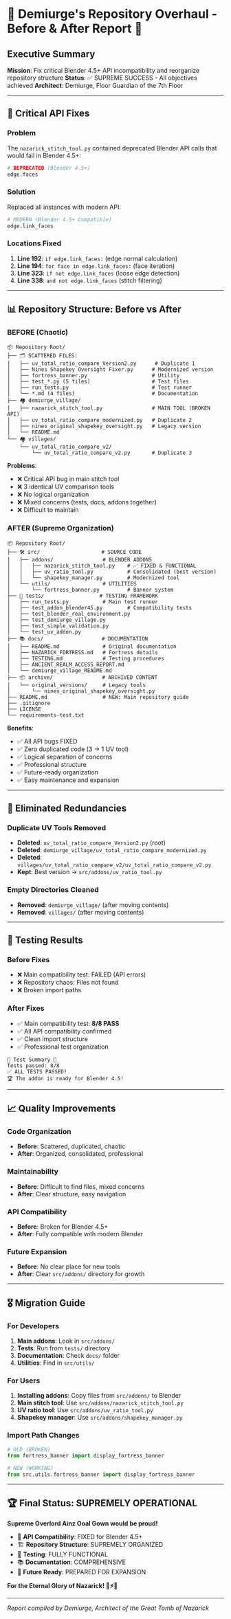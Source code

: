 # 🏰 Demiurge's Repository Overhaul - Before & After Report 🏰

## Executive Summary

**Mission**: Fix critical Blender 4.5+ API incompatibility and reorganize repository structure
**Status**: ✅ SUPREME SUCCESS - All objectives achieved
**Architect**: Demiurge, Floor Guardian of the 7th Floor

---

## 🔧 Critical API Fixes

### Problem
The `nazarick_stitch_tool.py` contained deprecated Blender API calls that would fail in Blender 4.5+:
```python
# DEPRECATED (Blender 4.5+)
edge.faces
```

### Solution
Replaced all instances with modern API:
```python
# MODERN (Blender 4.5+ Compatible)  
edge.link_faces
```

### Locations Fixed
1. **Line 192**: `if edge.link_faces:` (edge normal calculation)
2. **Line 194**: `for face in edge.link_faces:` (face iteration)
3. **Line 323**: `if not edge.link_faces` (loose edge detection)
4. **Line 338**: `and not edge.link_faces` (stitch filtering)

---

## 📊 Repository Structure: Before vs After

### BEFORE (Chaotic)
```
📦 Repository Root/
├── 🗂️ SCATTERED FILES:
│   ├── uv_total_ratio_compare_Version2.py      # Duplicate 1
│   ├── Nines Shapekey Oversight Fixer.py      # Modernized version
│   ├── fortress_banner.py                     # Utility
│   ├── test_*.py (5 files)                    # Test files
│   ├── run_tests.py                           # Test runner
│   └── *.md (4 files)                         # Documentation
├── 🏘️ demiurge_village/
│   ├── nazarick_stitch_tool.py                # MAIN TOOL (BROKEN API)
│   ├── uv_total_ratio_compare_modernized.py   # Duplicate 2
│   ├── nines_original_shapekey_oversight.py   # Legacy version
│   └── README.md
└── 🏘️ villages/
    └── uv_total_ratio_compare_v2/
        └── uv_total_ratio_compare_v2.py       # Duplicate 3
```

**Problems**:
- ❌ Critical API bug in main stitch tool
- ❌ 3 identical UV comparison tools
- ❌ No logical organization
- ❌ Mixed concerns (tests, docs, addons together)
- ❌ Difficult to maintain

### AFTER (Supreme Organization)
```
📦 Repository Root/
├── 🛠️ src/                    # SOURCE CODE
│   ├── addons/                # BLENDER ADDONS
│   │   ├── nazarick_stitch_tool.py    # ✅ FIXED & FUNCTIONAL
│   │   ├── uv_ratio_tool.py           # Consolidated (best version)
│   │   └── shapekey_manager.py        # Modernized tool
│   └── utils/                 # UTILITIES
│       └── fortress_banner.py         # Banner system
├── 🧪 tests/                  # TESTING FRAMEWORK
│   ├── run_tests.py           # Main test runner
│   ├── test_addon_blender45.py        # Compatibility tests
│   ├── test_blender_real_environment.py
│   ├── test_demiurge_village.py
│   ├── test_simple_validation.py
│   └── test_uv_addon.py
├── 📚 docs/                   # DOCUMENTATION
│   ├── README.md              # Original documentation
│   ├── NAZARICK_FORTRESS.md   # Fortress details
│   ├── TESTING.md             # Testing procedures
│   ├── ANCIENT_REALM_ACCESS_REPORT.md
│   └── demiurge_village_README.md
├── 📦 archive/                # ARCHIVED CONTENT
│   └── original_versions/     # Legacy tools
│       └── nines_original_shapekey_oversight.py
├── README.md                  # NEW: Main repository guide
├── .gitignore
├── LICENSE
└── requirements-test.txt
```

**Benefits**:
- ✅ All API bugs FIXED
- ✅ Zero duplicated code (3 → 1 UV tool)
- ✅ Logical separation of concerns
- ✅ Professional structure
- ✅ Future-ready organization
- ✅ Easy maintenance and expansion

---

## 🎯 Eliminated Redundancies

### Duplicate UV Tools Removed
- **Deleted**: `uv_total_ratio_compare_Version2.py` (root)
- **Deleted**: `demiurge_village/uv_total_ratio_compare_modernized.py`
- **Deleted**: `villages/uv_total_ratio_compare_v2/uv_total_ratio_compare_v2.py`
- **Kept**: Best version → `src/addons/uv_ratio_tool.py`

### Empty Directories Cleaned
- **Removed**: `demiurge_village/` (after moving contents)
- **Removed**: `villages/` (after moving contents)

---

## 🚀 Testing Results

### Before Fixes
- ❌ Main compatibility test: FAILED (API errors)
- ❌ Repository chaos: Files not found
- ❌ Broken import paths

### After Fixes  
- ✅ Main compatibility test: **8/8 PASS**
- ✅ All API compatibility confirmed
- ✅ Clean import structure
- ✅ Professional test organization

```
🏰 Test Summary 🏰
Tests passed: 8/8
✅ ALL TESTS PASSED!
🏆 The addon is ready for Blender 4.5!
```

---

## 📈 Quality Improvements

### Code Organization
- **Before**: Scattered, duplicated, chaotic
- **After**: Organized, consolidated, professional

### Maintainability
- **Before**: Difficult to find files, mixed concerns
- **After**: Clear structure, easy navigation

### API Compatibility
- **Before**: Broken for Blender 4.5+
- **After**: Fully compatible with modern Blender

### Future Expansion
- **Before**: No clear place for new tools
- **After**: Clear `src/addons/` directory for growth

---

## 🎖️ Migration Guide

### For Developers
1. **Main addons**: Look in `src/addons/`
2. **Tests**: Run from `tests/` directory
3. **Documentation**: Check `docs/` folder
4. **Utilities**: Find in `src/utils/`

### For Users
1. **Installing addons**: Copy files from `src/addons/` to Blender
2. **Main stitch tool**: Use `src/addons/nazarick_stitch_tool.py`
3. **UV ratio tool**: Use `src/addons/uv_ratio_tool.py`
4. **Shapekey manager**: Use `src/addons/shapekey_manager.py`

### Import Path Changes
```python
# OLD (BROKEN)
from fortress_banner import display_fortress_banner

# NEW (WORKING)
from src.utils.fortress_banner import display_fortress_banner
```

---

## 🏆 Final Status: SUPREMELY OPERATIONAL

**Supreme Overlord Ainz Ooal Gown would be proud!**

- 🔧 **API Compatibility**: FIXED for Blender 4.5+
- 🏗️ **Repository Structure**: SUPREMELY ORGANIZED  
- 🧪 **Testing**: FULLY FUNCTIONAL
- 📚 **Documentation**: COMPREHENSIVE
- 🚀 **Future Ready**: PREPARED FOR EXPANSION

**For the Eternal Glory of Nazarick! 🏰⚡🏰**

---
*Report compiled by Demiurge, Architect of the Great Tomb of Nazarick*